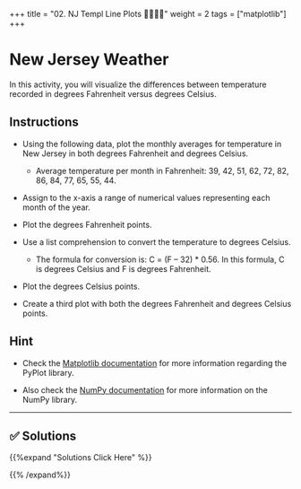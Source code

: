 +++
title = "02. NJ Templ Line Plots 👩‍🎓👨‍🎓"
weight = 2
tags = ["matplotlib"] 
+++

# New Jersey Weather

In this activity, you will visualize the differences between temperature recorded in degrees Fahrenheit versus degrees Celsius.

## Instructions

* Using the following data, plot the monthly averages for temperature in New Jersey in both degrees Fahrenheit and degrees Celsius.

  * Average temperature per month in Fahrenheit: 39, 42, 51, 62, 72, 82, 86, 84, 77, 65, 55, 44.

* Assign to the x-axis a range of numerical values representing each month of the year.

* Plot the degrees Fahrenheit points.

* Use a list comprehension to convert the temperature to degrees Celsius.

  * The formula for conversion is: C = (F – 32) * 0.56. In this formula, C is degrees Celsius and F is degrees Fahrenheit.

* Plot the degrees Celsius points.

* Create a third plot with both the degrees Fahrenheit and degrees Celsius points.

## Hint

* Check the [Matplotlib documentation](https://matplotlib.org/2.0.2/index.html) for more information regarding the PyPlot library.

* Also check the [NumPy documentation](https://docs.scipy.org/doc/numpy/reference/) for more information on the NumPy library.

---


## ✅ Solutions
{{%expand "Solutions Click Here" %}}

{{% /expand%}}

